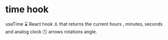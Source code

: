 # time hook
useTime ⌛ React hook ⚓ that returns the current hours , minutes, seconds and analog clock 🕔 arrows rotations angle.

